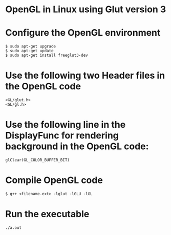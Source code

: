 # OpenGL in Linux using Glut version 3

# Configure the OpenGL environment
```
$ sudo apt-get upgrade
$ sudo apt-get update
$ sudo apt-get install freeglut3-dev
```

# Use the following two Header files in the OpenGL code

```
<GL/glut.h>
<GL/gl.h>
```

# Use the following line in the DisplayFunc for rendering background in the OpenGL code:

```
glClear(GL_COLOR_BUFFER_BIT)
```

# Compile OpenGL code
```
$ g++ <filename.ext> -lglut -lGLU -lGL
```

# Run the executable
```
./a.out
```
